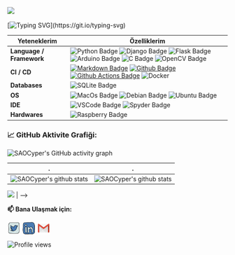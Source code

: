 ![](./src/header_.png)

[![Typing SVG](http://readme-typing-svg.herokuapp.com?duration=6000&color=F79829&center=true&vCenter=true&multiline=true&width=600&lines=Merhaba%2C+Github+profilime+ho%C5%9Fgeldiniz!)](https://git.io/typing-svg)


Yeteneklerim | Özelliklerim
--- | --- 
**Language / Framework**  | ![Python Badge](https://img.shields.io/badge/Python-FFD43B?style=for-the-badge&logo=python&logoColor=blue) ![Django Badge](https://img.shields.io/badge/Django-092E20?style=for-the-badge&logo=django&logoColor=green)  ![Flask Badge](https://img.shields.io/badge/Flask-000000?style=for-the-badge&logo=flask&logoColor=white) ![Arduino Badge](https://img.shields.io/badge/Arduino-00979D?style=for-the-badge&logo=Arduino&logoColor=white) ![C Badge](https://img.shields.io/badge/C-00599C?style=for-the-badge&logo=c&logoColor=white) ![OpenCV Badge](https://img.shields.io/badge/OpenCV-27338e?style=for-the-badge&logo=OpenCV&logoColor=white)
**CI / CD** | [![Markdown Badge](https://img.shields.io/badge/-Markdown-2088FF?style=flat&logo=Markdown&logoColor=white)](https://github.com/Tuguberk) [![Github Badge](https://img.shields.io/badge/-Github%20-2088FF?style=flat&logo=Github&logoColor=white)](https://github.com/Tuguberk) [![Github Actions Badge](https://img.shields.io/badge/-Git%20-2088FF?style=flat&logo=Git&logoColor=white)](https://github.com/Tuguberk) ![Docker](https://img.shields.io/badge/-Docker%20-2088FF?style=flat&logo=Docker&logoColor=white)
**Databases**  | ![SQLite Badge](https://img.shields.io/badge/SQLite-07405E?style=for-the-badge&logo=sqlite&logoColor=white)
**OS**  | ![MacOs Badge](https://img.shields.io/badge/mac%20os-000000?style=for-the-badge&logo=apple&logoColor=white) ![Debian Badge](https://img.shields.io/badge/Debian-A81D33?style=for-the-badge&logo=debian&logoColor=white) ![Ubuntu Badge](https://img.shields.io/badge/Ubuntu-E95420?style=for-the-badge&logo=ubuntu&logoColor=white)
**IDE** | ![VSCode Badge](https://img.shields.io/badge/VSCode-0078D4?style=for-the-badge&logo=visual%20studio%20code&logoColor=white)  ![Spyder Badge](https://img.shields.io/badge/Spyder%20Ide-FF0000?style=for-the-badge&logo=spyder%20ide&logoColor=white)
**Hardwares** | ![Raspberry Badge](https://img.shields.io/badge/Raspberry%20Pi-A22846?style=for-the-badge&logo=Raspberry%20Pi&logoColor=white) 
<!--   GitHub stats graph -->
### 📈 GitHub Aktivite Grafiği:
![SAOCyper's GitHub activity graph](https://activity-graph.herokuapp.com/graph?username=SAOCyper&hide_border=true&theme=redical)

 . | .
--- | --- 
![SAOCyper's github stats](https://github-readme-stats.vercel.app/api?username=SAOCyper&show_icons=true&theme=radical&include_all_commits=true) | ![SAOCyper's github stats](https://github-readme-stats.vercel.app/api/top-langs/?username=SAOCyper&theme=radical&layout=compact)

<img src="https://github-readme-streak-stats.herokuapp.com/?user=SAOCyper"></img> | 
-->

**📫 Bana Ulaşmak için:**
<p align="left">
<a href="https://twitter.com/NipponSensei" target="blank"><img align="center" src="https://raw.githubusercontent.com/SAOCyper/SAOCyper/master/assets/twitter.svg" alt="SAOCyper" height="30" width="30" /></a>
<a href="https://www.linkedin.com/in/mert-%C3%BCn%C3%BCbol-577a7b234/" target="blank"><img align="center" src="https://raw.githubusercontent.com/SAOCyper/SAOCyper/master/assets/linkedin.svg" alt="SAOCyper" height="30" width="30" /></a>
<a href="mailto:eemertunubol@gmail.com" target="blank"><img align="center" src="https://raw.githubusercontent.com/SAOCyper/SAOCyper/master/assets/gmail.svg" alt="Gmail" height="30" width="30" /></a>
</p>

![Profile views](https://komarev.com/ghpvc/?username=SAOCyper&style=for-the-badge)
